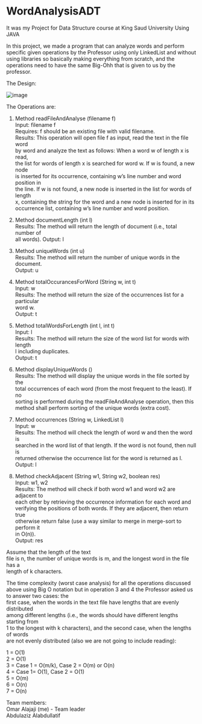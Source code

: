 # WordAnalysisADT
It was my Project for Data Structure course at King Saud University Using JAVA

In this project, we made a program that can analyze words and perform specific given operations by the Professor using only LinkedList and without using libraries so basically making everything from scratch, and the operations need to have the same Big-Ohh that is given to us by the professor. 

The Design:

  ![image](https://user-images.githubusercontent.com/72312883/204819036-fd8be949-34f2-43a8-bb59-68762052fd79.png)




The Operations are:
  1. Method readFileAndAnalyse (filename f)                                             
    Input: filename f                                    
    Requires: f should be an existing file with valid filename.                                    
    Results: This operation will open file f as input, read the text in the file word                                    
    by word and analyze the text as follows: When a word w of length x is read,                                    
    the list for words of length x is searched for word w. If w is found, a new node                                    
    is inserted for its occurrence, containing w’s line number and word position in                                    
    the line. If w is not found, a new node is inserted in the list for words of length                                    
    x, containing the string for the word and a new node is inserted for in its                                    
    occurrence list, containing w’s line number and word position.                                    
  
  2. Method documentLength (int l)                                    
    Results: The method will return the length of document (i.e., total number of                                    
    all words).
    Output: l
  
  3. Method uniqueWords (int u)                                    
    Results: The method will return the number of unique words in the document.                                    
    Output: u                                    
    
  4. Method totalOccurancesForWord (String w, int t)                                    
    Input: w                                    
    Results: The method will return the size of the occurrences list for a particular                                    
    word w.                                                                                                                                                
    Output: t                                                                                                           
    
  5. Method totalWordsForLength (int l, int t)                                                                        
    Input: l                                                                                                                                                
    Results: The method will return the size of the word list for words with length                                                                        
    l including duplicates.                                                                        
    Output: t                                                                        
                                        
  6. Method displayUniqueWords ()                                                                                                            
    Results: The method will display the unique words in the file sorted by the                                    
    total occurrences of each word (from the most frequent to the least). If no                                    
    sorting is performed during the readFileAndAnalyse operation, then this                                    
    method shall perform sorting of the unique words (extra cost).                                    
    
  7. Method occurrences (String w, LinkedList<WordOccurence> l)                                    
    Input: w                                    
    Results: The method will check the length of word w and then the word is                                    
    searched in the word list of that length. If the word is not found, then null is                                    
    returned otherwise the occurrence list for the word is returned as l.                                    
    Output: l                                    
    
  8. Method checkAdjacent (String w1, String w2, boolean res)                                    
    Input: w1, w2                                    
    Results: The method will check if both word w1 and word w2 are adjacent to                                    
    each other by retrieving the occurrence information for each word and                                    
    verifying the positions of both words. If they are adjacent, then return true                                    
    otherwise return false (use a way similar to merge in merge-sort to perform it                                    
    in O(n)).                                    
    Output: res                                    
    


Assume that the length of the text                                    
file is n, the number of unique words is m, and the longest word in the file has a                                    
length of k characters.                                    

The time complexity (worst case analysis) for all the operations discussed                                                                        
above using Big O notation but in operation 3 and 4 the Professor asked us to answer two cases: the                                    
first case, when the words in the text file have lengths that are evenly distributed                                    
among different lengths (i.e., the words should have different lengths starting from                                    
1 to the longest with k characters), and the second case, when the lengths of words                                    
are not evenly distributed (also we are not going to include reading):                                    

  1 = O(1)                                                                         
  2 = O(1)                                                                        
  3 = Case 1 = O(m/k), Case 2 = O(m) or O(n)                                                                        
  4 = Case 1= O(1), Case 2 = O(1)                                                                         
  5 = O(m)                                                                        
  6 = O(n)                                                                        
  7 = O(n)                                                                        
  
Team members:                                             
  Omar Alajaji (me) - Team leader                                             
  Abdulaziz Alabdullatif
